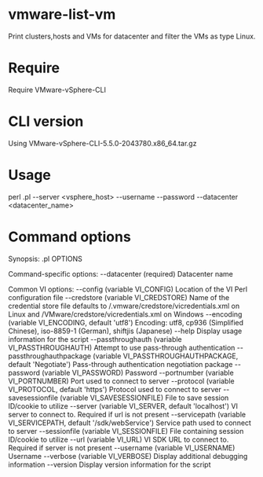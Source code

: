 # vmware-list-vm
Print clusters,hosts and VMs for datacenter and filter the VMs as type Linux.

# Require
Require VMware-vSphere-CLI

# CLI version
Using VMware-vSphere-CLI-5.5.0-2043780.x86_64.tar.gz

# Usage

 perl .pl --server <vsphere_host> --username <username> --password <password> --datacenter <datacenter_name>

# Command options


Synopsis: .pl OPTIONS


Command-specific options:
   --datacenter (required)
      Datacenter name

Common VI options:
   --config (variable VI_CONFIG)
      Location of the VI Perl configuration file
   --credstore (variable VI_CREDSTORE)
      Name of the credential store file defaults to <HOME>/.vmware/credstore/vicredentials.xml on Linux and <APPDATA>/VMware/credstore/vicredentials.xml on Windows
   --encoding (variable VI_ENCODING, default 'utf8')
      Encoding: utf8, cp936 (Simplified Chinese), iso-8859-1 (German), shiftjis (Japanese)
   --help
      Display usage information for the script
   --passthroughauth (variable VI_PASSTHROUGHAUTH)
      Attempt to use pass-through authentication
   --passthroughauthpackage (variable VI_PASSTHROUGHAUTHPACKAGE, default 'Negotiate')
      Pass-through authentication negotiation package
   --password (variable VI_PASSWORD)
      Password
   --portnumber (variable VI_PORTNUMBER)
      Port used to connect to server
   --protocol (variable VI_PROTOCOL, default 'https')
      Protocol used to connect to server
   --savesessionfile (variable VI_SAVESESSIONFILE)
      File to save session ID/cookie to utilize
   --server (variable VI_SERVER, default 'localhost')
      VI server to connect to. Required if url is not present
   --servicepath (variable VI_SERVICEPATH, default '/sdk/webService')
      Service path used to connect to server
   --sessionfile (variable VI_SESSIONFILE)
      File containing session ID/cookie to utilize
   --url (variable VI_URL)
      VI SDK URL to connect to. Required if server is not present
   --username (variable VI_USERNAME)
      Username
   --verbose (variable VI_VERBOSE)
      Display additional debugging information
   --version
      Display version information for the script

